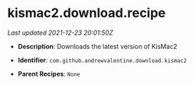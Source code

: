 # kismac2.download.recipe

_Last updated 2021-12-23 20:01:50Z_

- **Description**: Downloads the latest version of KisMac2

- **Identifier**: `com.github.andrewvalentine.download.kismac2`

- **Parent Recipes**: `None`
